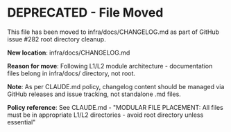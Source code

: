 # DEPRECATED - File Moved

This file has been moved to infra/docs/CHANGELOG.md as part of GitHub issue #282 root directory cleanup.

**New location**: infra/docs/CHANGELOG.md

**Reason for move**: Following L1/L2 module architecture - documentation files belong in infra/docs/ directory, not root.

**Note**: As per CLAUDE.md policy, changelog content should be managed via GitHub releases and issue tracking, not standalone .md files.

**Policy reference**: See CLAUDE.md - "MODULAR FILE PLACEMENT: All files must be in appropriate L1/L2 directories - avoid root directory unless essential"